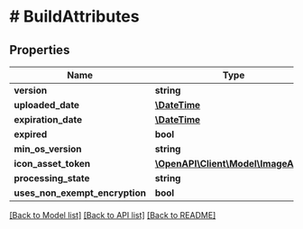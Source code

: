 # # BuildAttributes

## Properties

Name | Type | Description | Notes
------------ | ------------- | ------------- | -------------
**version** | **string** |  | [optional] 
**uploaded_date** | [**\DateTime**](\DateTime.md) |  | [optional] 
**expiration_date** | [**\DateTime**](\DateTime.md) |  | [optional] 
**expired** | **bool** |  | [optional] 
**min_os_version** | **string** |  | [optional] 
**icon_asset_token** | [**\OpenAPI\Client\Model\ImageAsset**](ImageAsset.md) |  | [optional] 
**processing_state** | **string** |  | [optional] 
**uses_non_exempt_encryption** | **bool** |  | [optional] 

[[Back to Model list]](../../README.md#documentation-for-models) [[Back to API list]](../../README.md#documentation-for-api-endpoints) [[Back to README]](../../README.md)



